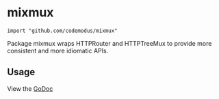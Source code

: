 # mixmux

    import "github.com/codemodus/mixmux"

Package mixmux wraps HTTPRouter and HTTPTreeMux to provide more consistent and
more idiomatic APIs.

## Usage
View the [GoDoc](http://godoc.org/github.com/codemodus/mixmux)
